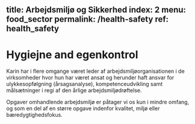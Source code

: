 title: Arbejdsmiljø og Sikkerhed
index: 2
menu: food_sector
permalink: /health-safety
ref: health_safety
---
# Hygiejne and egenkontrol	
Karin har i flere omgange været leder af arbejdsmiljøorganisationen i de virksomheder hvor hun har været ansat og herunder haft ansvar for ulykkesopfølgning (årsagsanalyse), kompetenceudvikling samt målsætninger i regi af den årlige arbejdsmiljødrøftelse.

Opgaver omhandlende arbejdsmiljø er påtager vi os kun i mindre omfang, og som en del af en større opgave indenfor kvalitet, miljø eller bæredygtighedsfokus. 
